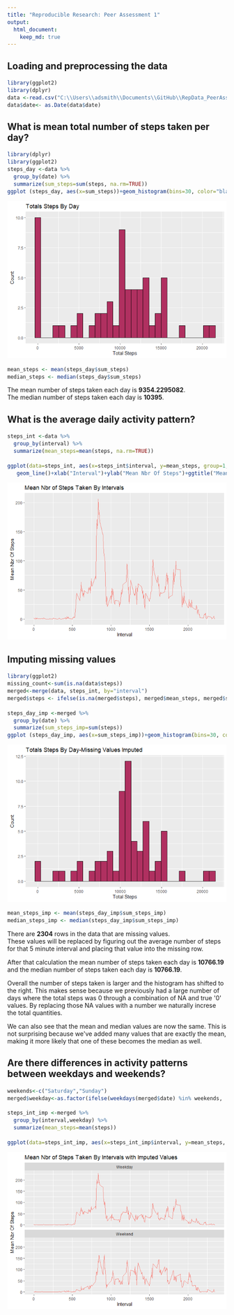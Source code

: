 ```yaml
---
title: "Reproducible Research: Peer Assessment 1"
output: 
  html_document:
    keep_md: true
---
```



## Loading and preprocessing the data


```r
library(ggplot2)
library(dplyr)
data <-read.csv("C:\\Users\\adsmith\\Documents\\GitHub\\RepData_PeerAssessment1\\activity\\activity.csv", header= TRUE, sep=',')
data$date<- as.Date(data$date)
```


## What is mean total number of steps taken per day?

```r
library(dplyr)
library(ggplot2)
steps_day <-data %>% 
  group_by(date) %>%
  summarize(sum_steps=sum(steps, na.rm=TRUE))
ggplot (steps_day, aes(x=sum_steps))+geom_histogram(bins=30, color="black",fill="maroon")+ylab("Count")+xlab("Total Steps")+ggtitle("Totals Steps By Day")
```

![](PA1_template_files/figure-html/unnamed-chunk-2-1.png)<!-- -->

```r
mean_steps <- mean(steps_day$sum_steps)
median_steps <- median(steps_day$sum_steps)
```

The mean number of steps taken each day is **9354.2295082**.  
The median number of steps taken each day is **10395**.  


## What is the average daily activity pattern?


```r
steps_int <-data %>% 
  group_by(interval) %>%
  summarize(mean_steps=mean(steps, na.rm=TRUE))

ggplot(data=steps_int, aes(x=steps_int$interval, y=mean_steps, group=1, color="maroon")) +
   geom_line()+xlab("Interval")+ylab("Mean Nbr Of Steps")+ggtitle("Mean Nbr of Steps Taken By Intervals")+theme(legend.position = "none") 
```

![](PA1_template_files/figure-html/unnamed-chunk-3-1.png)<!-- -->
  
## Imputing missing values  


```r
library(ggplot2)
missing_count<-sum(is.na(data$steps))
merged<-merge(data, steps_int, by="interval")
merged$steps <- ifelse(is.na(merged$steps), merged$mean_steps, merged$steps)

steps_day_imp <-merged %>% 
  group_by(date) %>%
  summarize(sum_steps_imp=sum(steps))
ggplot (steps_day_imp, aes(x=sum_steps_imp))+geom_histogram(bins=30, color="black",fill="maroon")+ylab("Count")+xlab("Total Steps")+ggtitle("Totals Steps By Day-Missing Values Imputed")
```

![](PA1_template_files/figure-html/unnamed-chunk-4-1.png)<!-- -->

```r
mean_steps_imp <- mean(steps_day_imp$sum_steps_imp)
median_steps_imp <- median(steps_day_imp$sum_steps_imp)
```

There are **2304** rows in the data that are missing values.  
These values will be replaced by figuring out the average number of steps for that 5 minute interval and placing that value into the missing row. 

After that calculation the mean number of steps taken each day is **10766.19** and the median number of steps taken each day is **10766.19**.  

Overall the number of steps taken is larger and the histogram has shifted to the right. This makes sense because we previously had a large number of days where the total steps was 0 through a combination of NA and true '0' values. By replacing those NA values with a number we naturally increse the total quantities.   

We can also see that the mean and median values are now the same. This is not surprising because we've added many values that are exactly the mean, making it more likely that one of these becomes the median as well.   


## Are there differences in activity patterns between weekdays and weekends?

```r
weekends<-c("Saturday","Sunday")
merged$weekday<-as.factor(ifelse(weekdays(merged$date) %in% weekends, 'Weekend','Weekday'))

steps_int_imp <-merged %>% 
  group_by(interval,weekday) %>%
  summarize(mean_steps=mean(steps))

ggplot(data=steps_int_imp, aes(x=steps_int_imp$interval, y=mean_steps, group=1, color="maroon")) + geom_line()+xlab("Interval")+ylab("Mean Nbr Of Steps")+ggtitle("Mean Nbr of Steps Taken By Intervals with Imputed Values")+facet_wrap(~weekday, ncol=1) +theme(legend.position = "none") 
```

![](PA1_template_files/figure-html/unnamed-chunk-5-1.png)<!-- -->

